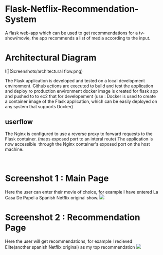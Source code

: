 # Flask-Netflix-Recommendation-System
A flask web-app which can be used to get recommendations for a tv-show/movie, the app recommends a list of media according to the input.
# Architectural Diagram 
![](Screenshots/architectural flow.png)

The Flask application is developed and tested on a local development environment.
Github actions are executed to build and test the application and deploy ro production environment
docker image is created for flask app and pushed to to ec2 that for developement (use : Docker is used to create a container image of the Flask application, which can be easily deployed on any system that supports Docker)

## userflow 
The Nginx is configured to use a reverse proxy to forward requests to the Flask container. (maps exposed port to an interal route)
The application is now accessible  through the Nginx container's exposed port on the host machine.


 
# Screenshot 1 : Main Page 
Here the user can enter their movie of choice, for example I have entered La Casa De Papel a Spanish Netflix original show.
![](Screenshots/screenshot1.PNG)
# Screenshot 2 : Recommendation Page 
Here the user will get recommendations, for example I recieved Elite(another spanish Netflix original) as my top recommendation 
![](Screenshots/screenshot2.PNG)
